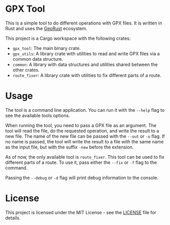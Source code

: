 # GPX Tool

This is a simple tool to do different operations with GPX files. It is written in Rust and uses the [GeoRust](https://georust.org/) ecosystem.

This project is a Cargo workspace with the following crates:

- `gpx_tool`: The main binary crate.
- `gpx_utils`: A library crate with utilities to read and write GPX files via a common data structure.
- `common`: A library with data structures and utilities shared between the other crates.
- `route_fixer`: A library crate with utilities to fix different parts of a route.

# Usage

The tool is a command line application. You can run it with the `--help` flag to see the available tools options.

When running the tool, you need to pass a GPX file as an argument. The tool will read the file, do the requested operation, and write the result to a new file. The name of the new file can be passed with the `--out` or `-o` flag. If no name is passed, the tool will write the result to a file with the same name as the input file, but with the suffix `-new` before the extension.

As of now, the only available tool is `route_fixer`. This tool can be used to fix different parts of a route. To use it, pass either the `--fix` or `-f` flag to the command.

Passing the `--debug` or `-d` flag will print debug information to the console.

# License

This project is licensed under the MIT License - see the [LICENSE](LICENSE) file for details.
